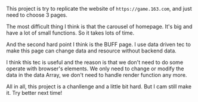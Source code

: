 This project is try to replicate the website of `https://game.163.com`, and just need to choose 3 pages.

The most difficult thing I think is that the carousel of homepage. It's big and have a lot of small functions. So it takes lots of time.

And the second hard point I think is the BUFF page. I use data driven tec to make this page can change data and resource without backend data.

I think this tec is useful and the reason is that we don't need to do some operate with browser's elements. We only need to change or modify the data in the data Array, we don't need to handle render function any more.

All in all, this project is a chanllenge and a little bit hard. But I cam still make it. Try better next time!


